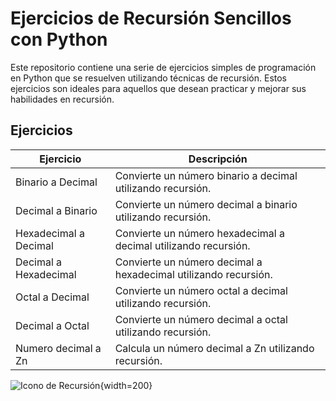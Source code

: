 # Ejercicios de Recursión Sencillos con Python

Este repositorio contiene una serie de ejercicios simples de programación en Python que se resuelven utilizando técnicas de recursión. Estos ejercicios son ideales para aquellos que desean practicar y mejorar sus habilidades en recursión.

## Ejercicios

| Ejercicio                   | Descripción                                               |
| --------------------------- | --------------------------------------------------------- |
| Binario a Decimal           | Convierte un número binario a decimal utilizando recursión.   |
| Decimal a Binario           | Convierte un número decimal a binario utilizando recursión. |
| Hexadecimal a Decimal       | Convierte un número hexadecimal a decimal utilizando recursión. |
| Decimal a Hexadecimal       | Convierte un número decimal a hexadecimal utilizando recursión.   |
| Octal a Decimal             | Convierte un número octal a decimal utilizando recursión.    |
| Decimal a Octal             | Convierte un número decimal a octal utilizando recursión.    |
| Numero decimal a Zn         | Calcula un número decimal a Zn utilizando recursión.    |

![Icono de Recursión](https://mangusoft.com/wp-content/uploads/2020/11/recursion-icon-2865934_1280-768x768.png){width=200}

